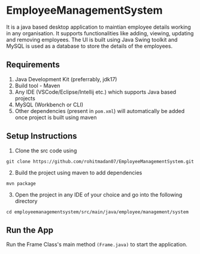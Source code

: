 # EmployeeManagementSystem

It is a java based desktop application to maintian employee details working in any organisation. It supports functionalities like adding, viewing, updating and removing employees.
The UI is built using Java Swing toolkit and MySQL is used as a database to store the details of the employees.

## Requirements
1. Java Development Kit (preferrably, jdk17)
2. Build tool - Maven
3. Any IDE (VSCode/Eclipse/Intellij etc.) which supports Java based projects
4. MySQL (Workbench or CLI)
5. Other dependencies (present in `pom.xml`) will automatically be added once project is built using maven 

## Setup Instructions

1. Clone the src code using

`git clone https://github.com/rohitmadan07/EmployeeManagementSystem.git`

2. Build the project using maven to add dependencies

`mvn package`

3. Open the project in any IDE of your choice and go into the following directory

`cd employeemanagementsystem/src/main/java/employee/management/system`

## Run the App

Run the Frame Class's main method `(Frame.java)` to start the application.
